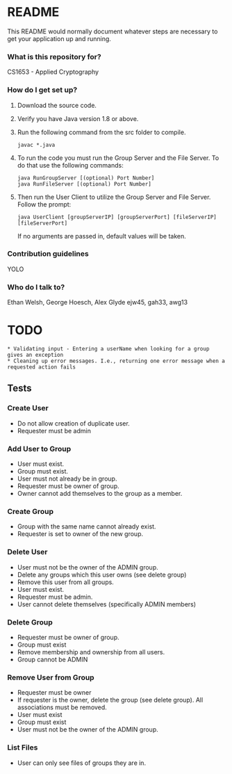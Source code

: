 # README #

This README would normally document whatever steps are necessary to get your application up and running.

### What is this repository for? ###

CS1653 - Applied Cryptography

### How do I get set up? ###

1. Download the source code.
2. Verify you have Java version 1.8 or above.
3. Run the following command from the src folder to compile.

    ``` javac *.java ```

4. To run the code you must run the Group Server and the File Server. To do that use the following commands:

    ``` java RunGroupServer [(optional) Port Number] ```  
    ``` java RunFileServer [(optional) Port Number] ```

5. Then run the User Client to utilize the Group Server and File Server. Follow the prompt:

    ``` java UserClient [groupServerIP] [groupServerPort] [fileServerIP] [fileServerPort] ```

    If no arguments are passed in, default values will be taken.

### Contribution guidelines ###

YOLO

### Who do I talk to? ###

Ethan Welsh, George Hoesch, Alex Glyde
ejw45, gah33, awg13

# TODO
    * Validating input - Entering a userName when looking for a group gives an exception
    * Cleaning up error messages. I.e., returning one error message when a requested action fails

## Tests

### Create User
- Do not allow creation of duplicate user.
- Requester must be admin

### Add User to Group
- User must exist.
- Group must exist.
- User must not already be in group.
- Requester must be owner of group.
- Owner cannot add themselves to the group as a member.

### Create Group
- Group with the same name cannot already exist.
- Requester is set to owner of the new group.

### Delete User
- User must not be the owner of the ADMIN group.
- Delete any groups which this user owns (see delete group)
- Remove this user from all groups.
- User must exist.
- Requester must be admin.
- User cannot delete themselves (specifically ADMIN members)

### Delete Group
- Requester must be owner of group.
- Group must exist
- Remove membership and ownership from all users.
- Group cannot be ADMIN

### Remove User from Group
- Requester must be owner
- If requester is the owner, delete the group (see delete group). All associations must be removed.
- User must exist
- Group must exist
- User must not be the owner of the ADMIN group.

### List Files
- User can only see files of groups they are in.
